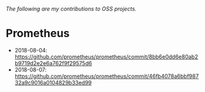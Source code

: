 _The following are my contributions to OSS projects._

# Prometheus
- 2018-08-04: https://github.com/prometheus/prometheus/commit/8bb6e0dd6e80ab2b9719d2e2e6a762f9f29575d6
- 2018-08-07: https://github.com/prometheus/prometheus/commit/46fb4078a6bbf98732a9c9016a0104829b33ed99
